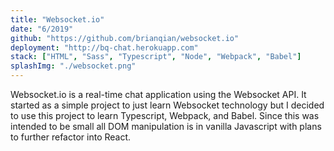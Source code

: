 ```yaml
---
title: "Websocket.io"
date: "6/2019"
github: "https://github.com/brianqian/websocket.io"
deployment: "http://bq-chat.herokuapp.com"
stack: ["HTML", "Sass", "Typescript", "Node", "Webpack", "Babel"]
splashImg: "./websocket.png"
---
```


Websocket.io is a real-time chat application using the Websocket API. It started as a simple project to just learn Websocket technology but I decided to use this project to learn Typescript, Webpack, and Babel. Since this was intended to be small all DOM manipulation is in vanilla Javascript with plans to further refactor into React.
